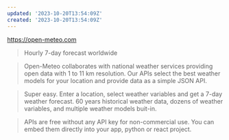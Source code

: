 ```yaml
---
updated: '2023-10-20T13:54:09Z'
created: '2023-10-20T13:54:09Z'
---
```

https://open-meteo.com

> Hourly 7-day forecast worldwide

> Open-Meteo collaborates with national weather services providing open data with 1 to 11 km resolution. Our APIs select the best weather models for your location and provide data as a simple JSON API.

> Super easy. Enter a location, select weather variables and get a 7-day weather forecast. 60 years historical weather data, dozens of weather variables, and multiple weather models buit-in.

> APIs are free without any API key for non-commercial use. You can embed them directly into your app, python or react project.